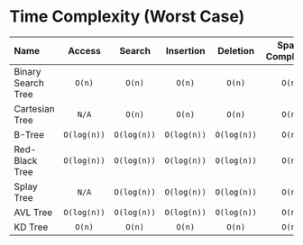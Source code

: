# Time Complexity	(Worst Case)
| Name      | Access | Search   | Insertion   | Deletion | Space Complexity |
| :---        |    :----:   |    :----: |    :----:   |    :----: | :----: |
| Binary Search Tree      | `O(n)`       | `O(n)`   | `O(n)` | `O(n)`| `O(n)` |
| Cartesian Tree   | `N/A`  | `O(n)`      | `O(n)` | `O(n)`| `O(n)`|
| B-Tree | `O(log(n))` | `O(log(n))` | `O(log(n))` | `O(log(n))` | `O(n)` |
| Red-Black Tree| `O(log(n))` | `O(log(n))` | `O(log(n))` | `O(log(n))` | `O(n)` |
| Splay Tree |  `N/A` | `O(log(n))` | `O(log(n))` | `O(log(n))` | `O(n)` |
| AVL Tree |  `O(log(n))` | `O(log(n))` | `O(log(n))` | `O(log(n))` | `O(n)` |
| KD Tree |  `O(n)`  | `O(n)`      | `O(n)` | `O(n)`| `O(n)`|
